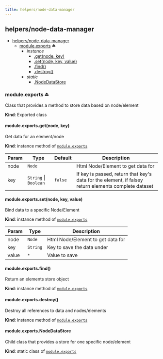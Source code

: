```yaml
---
title: helpers/node-data-manager
---
```


<a name="module_helpers/node-data-manager"></a>

## helpers/node-data-manager

* [helpers/node-data-manager](#module_helpers/node-data-manager)
    * [module.exports](#exp_module_helpers/node-data-manager--module.exports) ⏏
        * _instance_
            * [.get(node, key)](#module_helpers/node-data-manager--module.exports+get)
            * [.set(node, key, value)](#module_helpers/node-data-manager--module.exports+set)
            * [.find()](#module_helpers/node-data-manager--module.exports+find)
            * [.destroy()](#module_helpers/node-data-manager--module.exports+destroy)
        * _static_
            * [.NodeDataStore](#module_helpers/node-data-manager--module.exports.NodeDataStore)

<a name="exp_module_helpers/node-data-manager--module.exports"></a>

### module.exports ⏏
Class that provides a method to store data based on node/element

**Kind**: Exported class  
<a name="module_helpers/node-data-manager--module.exports+get"></a>

#### module.exports.get(node, key)
Get data for an element/node

**Kind**: instance method of [<code>module.exports</code>](#exp_module_helpers/node-data-manager--module.exports)  

| Param | Type | Default | Description |
| --- | --- | --- | --- |
| node | <code>Node</code> |  | Html Node/Element to get data for |
| key | <code>String</code> \| <code>Boolean</code> | <code>false</code> | If key is passed, return that key's data for the element, if falsey return elements complete dataset |

<a name="module_helpers/node-data-manager--module.exports+set"></a>

#### module.exports.set(node, key, value)
Bind data to a specific Node/Element

**Kind**: instance method of [<code>module.exports</code>](#exp_module_helpers/node-data-manager--module.exports)  

| Param | Type | Description |
| --- | --- | --- |
| node | <code>Node</code> | Html Node/Element to get data for |
| key | <code>String</code> | Key to save the data under |
| value | <code>\*</code> | Value to save |

<a name="module_helpers/node-data-manager--module.exports+find"></a>

#### module.exports.find()
Return an elements store object

**Kind**: instance method of [<code>module.exports</code>](#exp_module_helpers/node-data-manager--module.exports)  
<a name="module_helpers/node-data-manager--module.exports+destroy"></a>

#### module.exports.destroy()
Destroy all references to data and nodes/elements

**Kind**: instance method of [<code>module.exports</code>](#exp_module_helpers/node-data-manager--module.exports)  
<a name="module_helpers/node-data-manager--module.exports.NodeDataStore"></a>

#### module.exports.NodeDataStore
Child class that provides a store for one specific node/element

**Kind**: static class of [<code>module.exports</code>](#exp_module_helpers/node-data-manager--module.exports)  

  